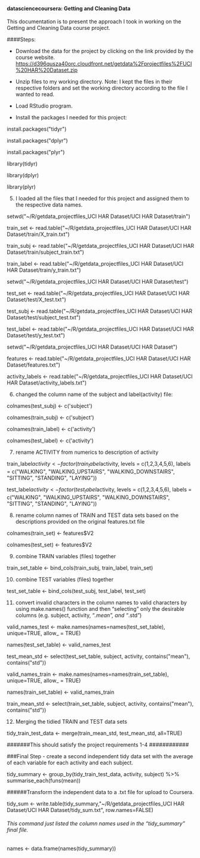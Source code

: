 #### datasciencecoursera: Getting and Cleaning Data
This documentation is to present the approach I took in working on the Getting and Cleaning Data course project.

####Steps:

- Download the data for the project by clicking on the link provided by the course website.
https://d396qusza40orc.cloudfront.net/getdata%2Fprojectfiles%2FUCI%20HAR%20Dataset.zip

- Unzip files to my working directory.
Note: I kept the files in their respective folders and set the working directory according to the file I wanted to read.

- Load RStudio program.

- Install the packages I needed for this project:

install.packages("tidyr")

install.packages("dplyr")

install.packages("plyr")


library(tidyr)

library(dplyr)

library(plyr)


5.	I loaded all the files that I needed for this project and assigned them to the respective data names.


setwd("~/R/getdata_projectfiles_UCI HAR Dataset/UCI HAR Dataset/train")

train_set <- read.table("~/R/getdata_projectfiles_UCI HAR Dataset/UCI HAR Dataset/train/X_train.txt")

train_subj <- read.table("~/R/getdata_projectfiles_UCI HAR Dataset/UCI HAR Dataset/train/subject_train.txt")

train_label <- read.table("~/R/getdata_projectfiles_UCI HAR Dataset/UCI HAR Dataset/train/y_train.txt")


setwd("~/R/getdata_projectfiles_UCI HAR Dataset/UCI HAR Dataset/test")

test_set <- read.table("~/R/getdata_projectfiles_UCI HAR Dataset/UCI HAR Dataset/test/X_test.txt")

test_subj <- read.table("~/R/getdata_projectfiles_UCI HAR Dataset/UCI HAR Dataset/test/subject_test.txt")

test_label <- read.table("~/R/getdata_projectfiles_UCI HAR Dataset/UCI HAR Dataset/test/y_test.txt")


setwd("~/R/getdata_projectfiles_UCI HAR Dataset/UCI HAR Dataset")

features <- read.table("~/R/getdata_projectfiles_UCI HAR Dataset/UCI HAR Dataset/features.txt")

activity_labels <- read.table("~/R/getdata_projectfiles_UCI HAR Dataset/UCI HAR Dataset/activity_labels.txt")


6.	changed the column name of the subject and label(activity) file:


colnames(test_subj) <- c('subject')

colnames(train_subj) <- c('subject')

colnames(train_label) <- c('activity')

colnames(test_label) <- c('activity')


7.	rename ACTIVITY from numerics to description of activity


train_label$activity<- factor(train_label$activity,
levels = c(1,2,3,4,5,6),
labels = c("WALKING", "WALKING_UPSTAIRS", "WALKING_DOWNSTAIRS", "SITTING", "STANDING", "LAYING"))



test_label$activity<- factor(test_label$activity,
levels = c(1,2,3,4,5,6),
labels = c("WALKING", "WALKING_UPSTAIRS", "WALKING_DOWNSTAIRS", "SITTING", "STANDING", "LAYING"))


8.	rename column names of TRAIN and TEST data sets based on the descriptions provided on the original features.txt file


colnames(train_set) <- features$V2

colnames(test_set) <- features$V2


9.	combine TRAIN variables (files) together 


train_set_table <- bind_cols(train_subj, train_label, train_set)


10.	combine TEST variables (files) together 


test_set_table <- bind_cols(test_subj, test_label, test_set)


11.	convert invalid characters in the column names to valid characters by using make.names() function and then “selecting” only the desirable columns (e.g. subject, activity, “*.mean”, and “*.std”) 


valid_names_test <- make.names(names=names(test_set_table), unique=TRUE, allow_ = TRUE)

names(test_set_table) <- valid_names_test

test_mean_std <- select(test_set_table, subject, activity, contains("mean"), contains("std"))


valid_names_train <- make.names(names=names(train_set_table), unique=TRUE, allow_ = TRUE)

names(train_set_table) <- valid_names_train

train_mean_std <- select(train_set_table, subject, activity, contains("mean"), contains("std"))

12.	Merging the tidied TRAIN and TEST data sets

tidy_train_test_data <- merge(train_mean_std, test_mean_std, all=TRUE)


#######This should satisfy the project requirements 1-4 ############


###Final Step - create a second independent tidy data set with the average of each variable for each activity and each subject.


tidy_summary <- group_by(tidy_train_test_data, activity, subject) %>% summarise_each(funs(mean))

######Transform the independent data to a .txt file for upload to Coursera.

tidy_sum <- write.table(tidy_summary,"~/R/getdata_projectfiles_UCI HAR Dataset/UCI HAR Dataset/tidy_sum.txt", row.names=FALSE)

###### This command just listed the column names used in the “tidy_summary” final file.

names <- data.frame(names(tidy_summary))




